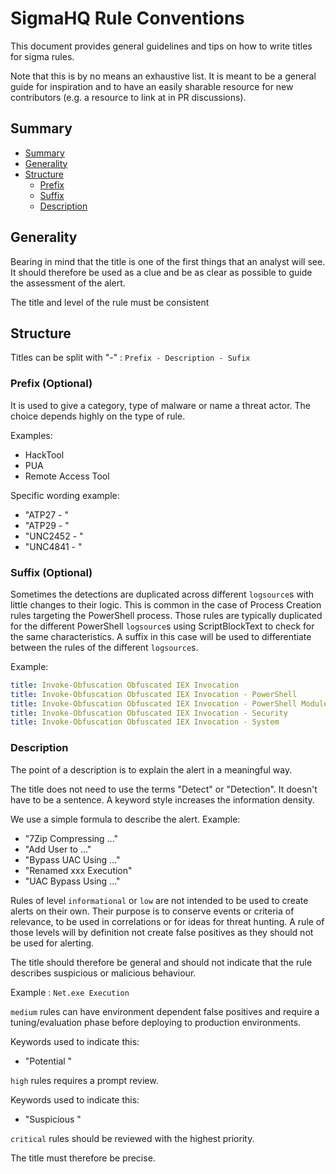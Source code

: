 # SigmaHQ Rule Conventions <!-- omit in toc -->

This document provides general guidelines and tips on how to write titles for sigma rules.


Note that this is by no means an exhaustive list. It is meant to be a general guide for inspiration and to have an easily sharable resource for new contributors (e.g. a resource to link at in PR discussions).



## Summary

- [Summary](#summary)
- [Generality](#generality)
- [Structure](#structure)
  - [Prefix](#prefix)
  - [Suffix](#suffix)
  - [Description](#description)


## Generality

Bearing in mind that the title is one of the first things that an analyst will see. It should therefore be used as a clue and be as clear as possible to guide the assessment of the alert.


The title and level of the rule must be consistent



## Structure

Titles can be split with "-" : `Prefix - Description - Sufix`


### Prefix (Optional)

It is used to give a category, type of malware or name a threat actor. The choice depends highly on the type of rule.


Examples:

- HackTool
- PUA
- Remote Access Tool


Specific wording example:
- "ATP27 - "
- "ATP29 - "
- "UNC2452 - "
- "UNC4841 - "

### Suffix (Optional)

Sometimes the detections are duplicated across different `logsource`s with little changes to their logic. This is common in the case of Process Creation rules targeting the PowerShell process. Those rules are typically duplicated for the different PowerShell `logsource`s using ScriptBlockText to check for the same characteristics. A suffix in this case will be used to differentiate between the rules of the different `logsource`s.



Example:


```yaml
title: Invoke-Obfuscation Obfuscated IEX Invocation
title: Invoke-Obfuscation Obfuscated IEX Invocation - PowerShell
title: Invoke-Obfuscation Obfuscated IEX Invocation - PowerShell Module
title: Invoke-Obfuscation Obfuscated IEX Invocation - Security
title: Invoke-Obfuscation Obfuscated IEX Invocation - System
```

### Description

The point of a description is to explain the alert in a meaningful way.

The title does not need to use the terms "Detect" or "Detection". It doesn't have to be a sentence. A keyword style increases the information density.


We use a simple formula to describe the alert.
Example:
- "7Zip Compressing ..."
- "Add User to ..."
- "Bypass UAC Using ..."
- "Renamed xxx Execution"
- "UAC Bypass Using ..."


Rules of level `informational` or `low` are not intended to be used to create alerts on their own. Their purpose is to conserve events or criteria of relevance, to be used in correlations or for ideas for threat hunting. A rule of those levels will by definition not create false positives as they should not be used for alerting.

The title should therefore be general and should not indicate that the rule describes suspicious or malicious behaviour.


Example : `Net.exe Execution` 

`medium` rules can have environment dependent false positives and require a tuning/evaluation phase before deploying to production environments.

Keywords used to indicate this:

- "Potential "



`high` rules requires a prompt review.

Keywords used to indicate this:

- "Suspicious "



`critical` rules should be reviewed with the highest priority.

The title must therefore be precise.